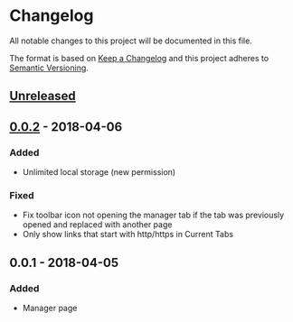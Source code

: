 # Changelog
All notable changes to this project will be documented in this file.

The format is based on [Keep a Changelog](http://keepachangelog.com/en/1.0.0/)
and this project adheres to [Semantic Versioning](http://semver.org/spec/v2.0.0.html).

## [Unreleased](https://github.com/chunkhang/tabo/compare/v0.0.2...HEAD)

## [0.0.2] - 2018-04-06
### Added
- Unlimited local storage (new permission)
### Fixed
- Fix toolbar icon not opening the manager tab if the tab was previously opened and replaced with another page
- Only show links that start with http/https in Current Tabs

## 0.0.1 - 2018-04-05
### Added
- Manager page

[0.0.2]: https://github.com/chunkhang/tabo/compare/v0.0.1...v0.0.2

